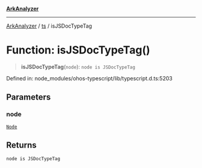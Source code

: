[**ArkAnalyzer**](../../../../README.md)

***

[ArkAnalyzer](../../../../globals.md) / [ts](../README.md) / isJSDocTypeTag

# Function: isJSDocTypeTag()

> **isJSDocTypeTag**(`node`): `node is JSDocTypeTag`

Defined in: node\_modules/ohos-typescript/lib/typescript.d.ts:5203

## Parameters

### node

[`Node`](../interfaces/Node.md)

## Returns

`node is JSDocTypeTag`
